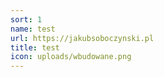 ```yaml
---
sort: 1
name: test
url: https://jakubsoboczynski.pl
title: test
icon: uploads/wbudowane.png
---
```

